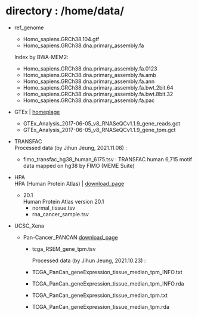 # directory : /home/data/
- ref_genome
  - Homo_sapiens.GRCh38.104.gtf
  - Homo_sapiens.GRCh38.dna.primary_assembly.fa
  
  Index by BWA-MEM2:
  - Homo_sapiens.GRCh38.dna.primary_assembly.fa.0123
  - Homo_sapiens.GRCh38.dna.primary_assembly.fa.amb
  - Homo_sapiens.GRCh38.dna.primary_assembly.fa.ann
  - Homo_sapiens.GRCh38.dna.primary_assembly.fa.bwt.2bit.64
  - Homo_sapiens.GRCh38.dna.primary_assembly.fa.bwt.8bit.32
  - Homo_sapiens.GRCh38.dna.primary_assembly.fa.pac
- GTEx | [homeplage](https://gtexportal.org/home/datasets)
  - GTEx_Analysis_2017-06-05_v8_RNASeQCv1.1.9_gene_reads.gct
  - GTEx_Analysis_2017-06-05_v8_RNASeQCv1.1.9_gene_tpm.gct
- TRANSFAC  
   Processed data (by Jihun Jeung, 2021.11.08) :  
  - fimo_transfac_hg38_human_6175.tsv : TRANSFAC human 6,715 motif data mapped on hg38 by FIMO (MEME Suite)  
- HPA  
  HPA (Human Protein Atlas) | [download_page](https://www.proteinatlas.org/about/download)
  - 20.1  
    Human Protein Atlas version 20.1
    - normal_tissue.tsv
    - rna_cancer_sample.tsv
 
- UCSC_Xena
  - Pan-Cancer_PANCAN [download_page](https://xenabrowser.net/datapages/?cohort=TCGA%20Pan-Cancer%20(PANCAN)&removeHub=https%3A%2F%2Fxena.treehouse.gi.ucsc.edu%3A443)
    - tcga_RSEM_gene_tpm.tsv
   
      Processed data (by Jihun Jeung, 2021.10.23) :   
    - TCGA_PanCan_geneExpression_tissue_median_tpm_INFO.txt
    - TCGA_PanCan_geneExpression_tissue_median_tpm_INFO.rda
    - TCGA_PanCan_geneExpression_tissue_median_tpm.txt
    - TCGA_PanCan_geneExpression_tissue_median_tpm.rda
